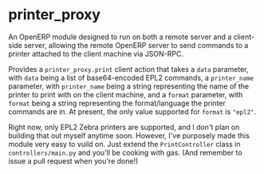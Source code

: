 printer_proxy
==============

An OpenERP module designed to run on both a remote server and a client-side server, allowing the remote OpenERP server to send commands to a printer attached to the client machine via JSON-RPC.

Provides a `printer_proxy.print` client action that takes a `data` parameter, with `data` being a list of base64-encoded EPL2 commands, a `printer_name` parameter, with `printer_name` being a string representing the name of the printer to print with on the client machine, and a `format` parameter, with `format` being a string representing the format/language the printer commands are in. At present, the only value supported for `format` is `"epl2"`.

Right now, only EPL2 Zebra printers are supported, and I don't plan on building that out myself anytime soon. However, I've purposely made this module very easy to vuild on. Just extend the `PrintController` class in `controllers/main.py` and you'll be cooking with gas. (And remember to issue a pull request when you're done!)
